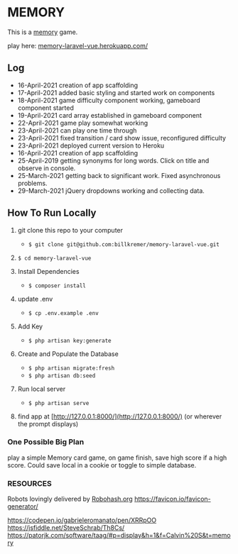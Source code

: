 # MEMORY

This is a [memory](https://www.dictionary.com/browse/memory) game.

play here: [memory-laravel-vue.herokuapp.com/](http://memory-laravel-vue.herokuapp.com/)


## Log
* 16-April-2021 creation of app scaffolding
* 17-April-2021 added basic styling and started work on components
* 18-April-2021 game difficulty component working, gameboard component started
* 19-April-2021 card array established in gameboard component
* 22-April-2021 game play somewhat working
* 23-April-2021 can play one time through
* 23-April-2021 fixed transition / card show issue, reconfigured difficulty
* 23-April-2021 deployed current version to Heroku
* 16-April-2021 creation of app scaffolding
* 25-April-2019 getting synonyms for long words.  Click on title and observe in console.
* 25-March-2021 getting back to significant work. Fixed asynchronous problems. 
* 29-March-2021 jQuery dropdowns working and collecting data.

## How To Run Locally

1. git clone this repo to your computer
    * ```$ git clone git@github.com:billkremer/memory-laravel-vue.git```
2. ```$ cd memory-laravel-vue```
3. Install Dependencies
    * ```$ composer install```
4. update .env
    * ```$ cp .env.example .env```
5. Add Key
    * ```$ php artisan key:generate```

6. Create and Populate the Database 
    * ```$ php artisan migrate:fresh```
    * ```$ php artisan db:seed```

7. Run local server
    * ```$ php artisan serve```
8. find app at [http://127.0.0.1:8000/](http://127.0.0.1:8000/) (or wherever the prompt displays)


### One Possible Big Plan
play a simple Memory card game, on game finish, save high score if a high score. Could save local in a cookie or toggle to simple database.


### RESOURCES

Robots lovingly delivered by [Robohash.org](https://robohash.org/)
https://favicon.io/favicon-generator/


https://codepen.io/gabrieleromanato/pen/XRRpOO
https://jsfiddle.net/SteveSchrab/Th8Cs/
https://patorjk.com/software/taag/#p=display&h=1&f=Calvin%20S&t=memory
